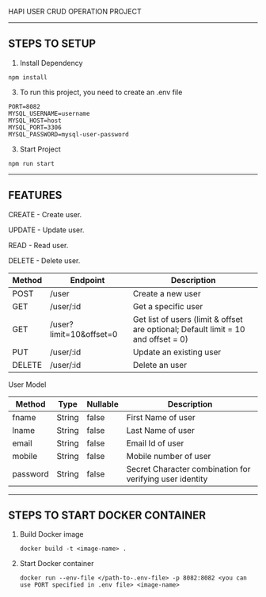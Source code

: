 HAPI USER CRUD OPERATION PROJECT

-----------------------------
STEPS TO SETUP
-----------------------------
1. Install Dependency
```
npm install
```

3. To run this project, you need to create an .env file

```
PORT=8082
MYSQL_USERNAME=username
MYSQL_HOST=host
MYSQL_PORT=3306
MYSQL_PASSWORD=mysql-user-password
```

3. Start Project
```
npm run start
```

-----------------------------
FEATURES
-----------------------------

CREATE - Create user.

UPDATE - Update user.

READ - Read user.

DELETE - Delete user.

| Method | Endpoint | Description |
| --- | --- | --- |
| POST | /user | Create a new user |
| GET | /user/:id| Get a specific user |
| GET | /user?limit=10&offset=0 |  Get list of users (limit & offset are optional; Default limit = 10 and offset = 0) |
| PUT	 | /user/:id	| Update an existing user |
| DELETE | /user/:id	| Delete an user |


User Model

| Method | Type | Nullable | Description |
|--------|----------|----------| ----------- |
| fname | String | false | First Name of user |
| lname | String | false | Last Name of user |
| email | String | false | Email Id of user |
| mobile | String | false | Mobile number of user |
| password | String | false | Secret Character combination for verifying user identity |

---------------------------------
STEPS TO START DOCKER CONTAINER
--------------------------------

1. Build Docker image
   ```
   docker build -t <image-name> .
   ```

3. Start Docker container
   ```
   docker run --env-file </path-to-.env-file> -p 8082:8082 <you can use PORT specified in .env file> <image-name>
   ```
